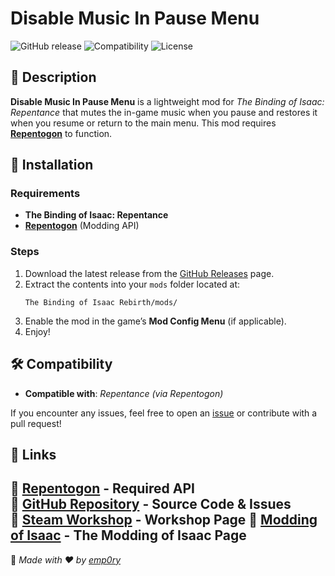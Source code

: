 # Disable Music In Pause Menu

![GitHub release](https://img.shields.io/github/v/release/emp0ry/Disable-Music-In-Pause-Menu?label=Latest%20Version)
![Compatibility](https://img.shields.io/badge/Compatibility-Repentance%20%7C%20Repentogon-blue)
![License](https://img.shields.io/github/license/emp0ry/Disable-Music-In-Pause-Menu)

## 📜 Description
**Disable Music In Pause Menu** is a lightweight mod for *The Binding of Isaac: Repentance* that mutes the in-game music when you pause and restores it when you resume or return to the main menu. This mod requires **[Repentogon](https://repentogon.com/)** to function.

## 🔧 Installation
### Requirements
- **The Binding of Isaac: Repentance**
- **[Repentogon](https://repentogon.com/)** (Modding API)

### Steps
1. Download the latest release from the [GitHub Releases](https://github.com/emp0ry/Disable-Music-In-Pause-Menu/releases) page.
2. Extract the contents into your `mods` folder located at:
   ```
   The Binding of Isaac Rebirth/mods/
   ```
3. Enable the mod in the game’s **Mod Config Menu** (if applicable).
4. Enjoy!

## 🛠 Compatibility
- **Compatible with**: *Repentance (via Repentogon)*

If you encounter any issues, feel free to open an [issue](https://github.com/emp0ry/Disable-Music-In-Pause-Menu/issues) or contribute with a pull request!

## 📌 Links
🔗 [Repentogon](https://repentogon.com/) - Required API  
🔗 [GitHub Repository](https://github.com/emp0ry/Disable-Music-In-Pause-Menu) - Source Code & Issues  
🔗 [Steam Workshop](https://steamcommunity.com/sharedfiles/filedetails/?id=3455092084) - Workshop Page
🔗 [Modding of Isaac](https://moddingofisaac.com/mod/3859/disable-music-in-pause-menu) - The Modding of Isaac Page
---
📝 *Made with ❤️ by [emp0ry](https://github.com/emp0ry)*

